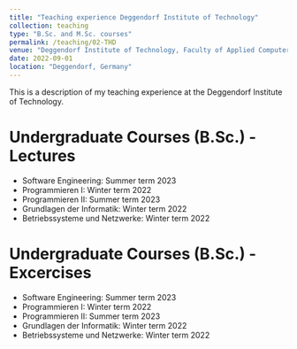 ```yaml
---
title: "Teaching experience Deggendorf Institute of Technology"
collection: teaching
type: "B.Sc. and M.Sc. courses"
permalink: /teaching/02-THD
venue: "Deggendorf Institute of Technology, Faculty of Applied Computer Science"
date: 2022-09-01
location: "Deggendorf, Germany"
---
```


This is a description of my teaching experience at the Deggendorf Institute of Technology. 

Undergraduate Courses (B.Sc.) - Lectures
======

- Software Engineering: Summer term 2023
- Programmieren I: Winter term 2022
- Programmieren II: Summer term 2023
- Grundlagen der Informatik: Winter term 2022
- Betriebssysteme und Netzwerke: Winter term 2022


Undergraduate Courses (B.Sc.) - Excercises
======

- Software Engineering: Summer term 2023
- Programmieren I: Winter term 2022
- Programmieren II: Summer term 2023
- Grundlagen der Informatik: Winter term 2022
- Betriebssysteme und Netzwerke: Winter term 2022

